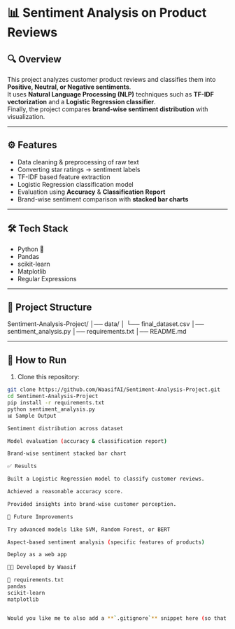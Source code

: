 # 📊 Sentiment Analysis on Product Reviews  

## 🔍 Overview  
This project analyzes customer product reviews and classifies them into **Positive, Neutral, or Negative sentiments**.  
It uses **Natural Language Processing (NLP)** techniques such as **TF-IDF vectorization** and a **Logistic Regression classifier**.  
Finally, the project compares **brand-wise sentiment distribution** with visualization.  

---

## ⚙️ Features  
- Data cleaning & preprocessing of raw text  
- Converting star ratings → sentiment labels  
- TF-IDF based feature extraction  
- Logistic Regression classification model  
- Evaluation using **Accuracy** & **Classification Report**  
- Brand-wise sentiment comparison with **stacked bar charts**  

---

## 🛠️ Tech Stack  
- Python 🐍  
- Pandas  
- scikit-learn  
- Matplotlib  
- Regular Expressions  

---

## 📂 Project Structure  
Sentiment-Analysis-Project/
│── data/
│ └── final_dataset.csv
│── sentiment_analysis.py
│── requirements.txt
│── README.md

---

## 🚀 How to Run  

1. Clone this repository:  
```bash
git clone https://github.com/WaasifAI/Sentiment-Analysis-Project.git
cd Sentiment-Analysis-Project
pip install -r requirements.txt
python sentiment_analysis.py
📊 Sample Output

Sentiment distribution across dataset

Model evaluation (accuracy & classification report)

Brand-wise sentiment stacked bar chart

✅ Results

Built a Logistic Regression model to classify customer reviews.

Achieved a reasonable accuracy score.

Provided insights into brand-wise customer perception.

📌 Future Improvements

Try advanced models like SVM, Random Forest, or BERT

Aspect-based sentiment analysis (specific features of products)

Deploy as a web app

👨‍💻 Developed by Waasif

📄 requirements.txt
pandas
scikit-learn
matplotlib


Would you like me to also add a **`.gitignore`** snippet here (so that `final_dataset.csv` doesn’t get uploaded accidentally)?
